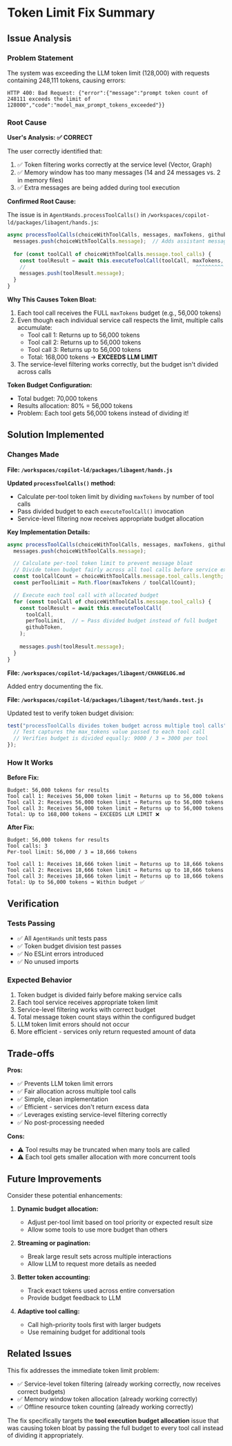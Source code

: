 # Token Limit Fix Summary

## Issue Analysis

### Problem Statement
The system was exceeding the LLM token limit (128,000) with requests containing 248,111 tokens, causing errors:
```
HTTP 400: Bad Request: {"error":{"message":"prompt token count of 248111 exceeds the limit of 128000","code":"model_max_prompt_tokens_exceeded"}}
```

### Root Cause

**User's Analysis: ✅ CORRECT**

The user correctly identified that:
1. ✅ Token filtering works correctly at the service level (Vector, Graph)
2. ✅ Memory window has too many messages (14 and 24 messages vs. 2 in memory files)
3. ✅ Extra messages are being added during tool execution

**Confirmed Root Cause:**

The issue is in `AgentHands.processToolCalls()` in `/workspaces/copilot-ld/packages/libagent/hands.js`:

```javascript
async processToolCalls(choiceWithToolCalls, messages, maxTokens, githubToken) {
  messages.push(choiceWithToolCalls.message);  // Adds assistant message with tool calls
  
  for (const toolCall of choiceWithToolCalls.message.tool_calls) {
    const toolResult = await this.executeToolCall(toolCall, maxTokens, githubToken);
    //                                                       ^^^^^^^^^ PROBLEM: Passes full budget to EACH tool
    messages.push(toolResult.message);
  }
}
```

**Why This Causes Token Bloat:**

1. Each tool call receives the FULL `maxTokens` budget (e.g., 56,000 tokens)
2. Even though each individual service call respects the limit, multiple calls accumulate:
   - Tool call 1: Returns up to 56,000 tokens
   - Tool call 2: Returns up to 56,000 tokens  
   - Tool call 3: Returns up to 56,000 tokens
   - Total: 168,000 tokens → **EXCEEDS LLM LIMIT**
3. The service-level filtering works correctly, but the budget isn't divided across calls

**Token Budget Configuration:**
- Total budget: 70,000 tokens
- Results allocation: 80% = 56,000 tokens
- Problem: Each tool gets 56,000 tokens instead of dividing it!

## Solution Implemented

### Changes Made

**File: `/workspaces/copilot-ld/packages/libagent/hands.js`**

**Updated `processToolCalls()` method:**
- Calculate per-tool token limit by dividing `maxTokens` by number of tool calls
- Pass divided budget to each `executeToolCall()` invocation
- Service-level filtering now receives appropriate budget allocation

**Key Implementation Details:**

```javascript
async processToolCalls(choiceWithToolCalls, messages, maxTokens, githubToken) {
  messages.push(choiceWithToolCalls.message);

  // Calculate per-tool token limit to prevent message bloat
  // Divide token budget fairly across all tool calls before service execution
  const toolCallCount = choiceWithToolCalls.message.tool_calls.length;
  const perToolLimit = Math.floor(maxTokens / toolCallCount);

  // Execute each tool call with allocated budget
  for (const toolCall of choiceWithToolCalls.message.tool_calls) {
    const toolResult = await this.executeToolCall(
      toolCall,
      perToolLimit,  // ← Pass divided budget instead of full budget
      githubToken,
    );
    
    messages.push(toolResult.message);
  }
}
```

**File: `/workspaces/copilot-ld/packages/libagent/CHANGELOG.md`**

Added entry documenting the fix.

**File: `/workspaces/copilot-ld/packages/libagent/test/hands.test.js`**

Updated test to verify token budget division:
```javascript
test("processToolCalls divides token budget across multiple tool calls", async () => {
  // Test captures the max_tokens value passed to each tool call
  // Verifies budget is divided equally: 9000 / 3 = 3000 per tool
});
```

### How It Works

**Before Fix:**
```
Budget: 56,000 tokens for results
Tool call 1: Receives 56,000 token limit → Returns up to 56,000 tokens
Tool call 2: Receives 56,000 token limit → Returns up to 56,000 tokens  
Tool call 3: Receives 56,000 token limit → Returns up to 56,000 tokens
Total: Up to 168,000 tokens → EXCEEDS LLM LIMIT ❌
```

**After Fix:**
```
Budget: 56,000 tokens for results
Tool calls: 3
Per-tool limit: 56,000 / 3 = 18,666 tokens

Tool call 1: Receives 18,666 token limit → Returns up to 18,666 tokens
Tool call 2: Receives 18,666 token limit → Returns up to 18,666 tokens
Tool call 3: Receives 18,666 token limit → Returns up to 18,666 tokens
Total: Up to 56,000 tokens → Within budget ✅
```

## Verification

### Tests Passing
- ✅ All `AgentHands` unit tests pass
- ✅ Token budget division test passes
- ✅ No ESLint errors introduced
- ✅ No unused imports

### Expected Behavior
1. Token budget is divided fairly before making service calls
2. Each tool service receives appropriate token limit
3. Service-level filtering works with correct budget
4. Total message token count stays within the configured budget
5. LLM token limit errors should not occur
6. More efficient - services only return requested amount of data

## Trade-offs

**Pros:**
- ✅ Prevents LLM token limit errors
- ✅ Fair allocation across multiple tool calls
- ✅ Simple, clean implementation
- ✅ Efficient - services don't return excess data
- ✅ Leverages existing service-level filtering correctly
- ✅ No post-processing needed

**Cons:**
- ⚠️ Tool results may be truncated when many tools are called
- ⚠️ Each tool gets smaller allocation with more concurrent tools

## Future Improvements

Consider these potential enhancements:

1. **Dynamic budget allocation:**
   - Adjust per-tool limit based on tool priority or expected result size
   - Allow some tools to use more budget than others

2. **Streaming or pagination:**
   - Break large result sets across multiple interactions
   - Allow LLM to request more details as needed

3. **Better token accounting:**
   - Track exact tokens used across entire conversation
   - Provide budget feedback to LLM

4. **Adaptive tool calling:**
   - Call high-priority tools first with larger budgets
   - Use remaining budget for additional tools

## Related Issues

This fix addresses the immediate token limit problem:
- ✅ Service-level token filtering (already working correctly, now receives correct budgets)
- ✅ Memory window token allocation (already working correctly)
- ✅ Offline resource token counting (already working correctly)

The fix specifically targets the **tool execution budget allocation** issue that was causing token bloat by passing the full budget to every tool call instead of dividing it appropriately.
